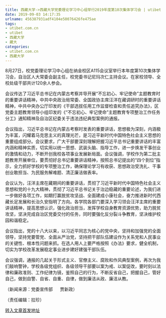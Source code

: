 ```yaml
---
title: 西藏大学->西藏大学党委理论学习中心组举行2019年度第10次集体学习会 | utibet.com.cn
date: 2019-09-03 14:17:35
urlname: 456387931adf4104e50076426fe475ae
tags: 
- utibet.com.cn
- utibet
- 西藏大学
- 藏大
categories:
- utibet.com.cn
- 西藏大学
---
```



8月27日，校党委理论学习中心组在纳金校区A115会议室举行本年度第10次集体学习会，自治区人大常委会副主任，校党委书记尼玛次仁主持会议。在家校领导、全校处级干部共计120余人参会。

会议传达了习近平总书记在内蒙古考察并导开展“不忘初心、牢记使命”主题教育时的重要讲话精神，中共中央政治局常委、全国政协主席汪洋在藏调研时的重要讲话精神，中共中央办公厅印发的《干部选拔任用工作监督检查和责任追究办法》，区党委主题教育领导小组印发的《“不忘初心、牢记使命”主题教育专项整治工作任务分工》通知精神及自治区纪委关于违法违纪典型案例的通报。

会议指出，习近平总书记在内蒙古考察时发表的重要讲话，思想极为深刻，内涵极为丰富，闪耀着马克思主义的真理光芒，是习近平新时代中国特色社会主义思想的重要组成部分。会议要求，广大干部要深刻理解把握习近平总书记重要讲话的丰富内涵和精神实质，切实用以统一思想、武装头脑、指导工作，进一步焕发干事创业的激情和动力，不断开创我校各项事业发展新局面。会议强调，学校作为第二批主题教育开展单位，要贯彻好总书记重要讲话精神，按照总书记提出的“四个到位”指示，全力抓好学校的专项整治工作，确保理论学习有收获、思想政治受洗礼、干事创业敢担当、为民服务解难题、清正廉洁做表率。

会议认为，汪洋主席在藏期间的重要讲话，贯彻了习近平新时代中国特色社会主义思想和党的十九大精神，贯彻了习近平总书记关于治边稳藏的重要论述，为我们进一步做好各项工作，如期打赢脱贫攻坚战、全面建成小康社会，奋力推进新时代西藏长足发展和长治久安指明了方向。各学院各部门要深入学习领会汪洋主席的重要讲话精神，提高思想认识，强化政治担当，发挥学校自身教育资源优势，助力脱贫攻坚，坚决完成自治区党委交付的任务，同时要强化反分裂斗争教育，坚决维护校园和谐稳定。

会议指出，党的十八大以来，以习近平同志为核心的党中央，坚持和加强党的全面领导，坚持党要管党、全面从严治党，坚持把干部队伍建设作为关系党和人民事业的关键性、根本性问题来抓。在选人用人上要严格按照《办法》要求，健全机制，切实为学校改革发展稳定事业进步建好建强干部队伍。

会议强调，通报的几起关于形式主义、官僚主义、腐败和作风典型案例，再次为我们敲响警钟，学校各级党组织、各级领导干部要以案为戒、以案促改，要时刻以法律和廉政准则、工作纪律为镜，鉴照自己的行为，不断反省自己，把握自己，管好自己，做到自警、自省、自重、自律，做到廉洁从政、廉洁从教。

（新闻来源：党委宣传部      贾新政）

（责任编辑：拉珍）





[转入文章首发地址](http://www.utibet.edu.cn/news/article_3_5_15252.html)